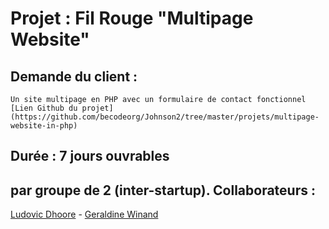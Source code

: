 # Projet : Fil Rouge "Multipage Website"


## Demande du client : 
    Un site multipage en PHP avec un formulaire de contact fonctionnel
    [Lien Github du projet](https://github.com/becodeorg/Johnson2/tree/master/projets/multipage-website-in-php)
    
## Durée : 7 jours ouvrables

## par groupe de 2 (inter-startup). Collaborateurs : 
  [Ludovic Dhoore](https://github.com/ShaDeeZ) -
  [Geraldine Winand](https://github.com/Geraldinew04)




